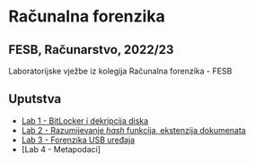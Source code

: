 # Računalna forenzika
## FESB, Računarstvo, 2022/23
Laboratorijske vježbe iz kolegija Računalna forenzika - FESB
## Uputstva
- [Lab 1 - BitLocker i dekripcija diska](Lab1/README.md)
- [Lab 2 - Razumijevanje *hash* funkcija, ekstenzija dokumenata](Lab2/README.md)
- [Lab 3 - Forenzika USB uređaja](Lab3/README.md)
- [Lab 4 - Metapodaci]
